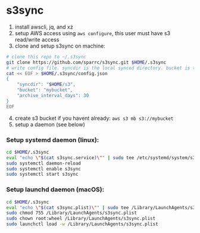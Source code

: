 # s3sync

1. install awscli, jq, and xz
2. setup AWS access using `aws configure`, this user must have s3 read/write access
3. clone and setup s3sync on machine: 
```bash
# clone this repo to ~/.s3sync
git clone https://github.com/sparrc/s3sync.git $HOME/.s3sync
# write config file. syncdir is the local synced directory. bucket is the s3 bucket.
cat << EOF > $HOME/.s3sync/config.json
{
    "syncdir": "$HOME/s3",
    "bucket": "mybucket",
    "archive_interval_days": 30
}
EOF
```
4. create s3 bucket if you havent already: `aws s3 mb s3://mybucket`
5. setup a daemon (see below)

### Setup systemd daemon (linux):

```bash
cd $HOME/.s3sync
eval "echo \"$(cat s3sync.service)\"" | sudo tee /etc/systemd/system/s3sync.service
sudo systemctl daemon-reload
sudo systemctl enable s3sync
sudo systemctl start s3sync
```

### Setup launchd daemon (macOS):

```bash
cd $HOME/.s3sync
eval "echo \"$(cat s3sync.plist)\"" | sudo tee /Library/LaunchAgents/s3sync.plist
sudo chmod 755 /Library/LaunchAgents/s3sync.plist
sudo chown root:wheel /Library/LaunchAgents/s3sync.plist
sudo launchctl load -w /Library/LaunchAgents/s3sync.plist
```


